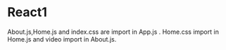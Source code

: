 # React1
 About.js,Home.js and index.css are import in App.js .
 Home.css  import in Home.js and video import in About.js.
